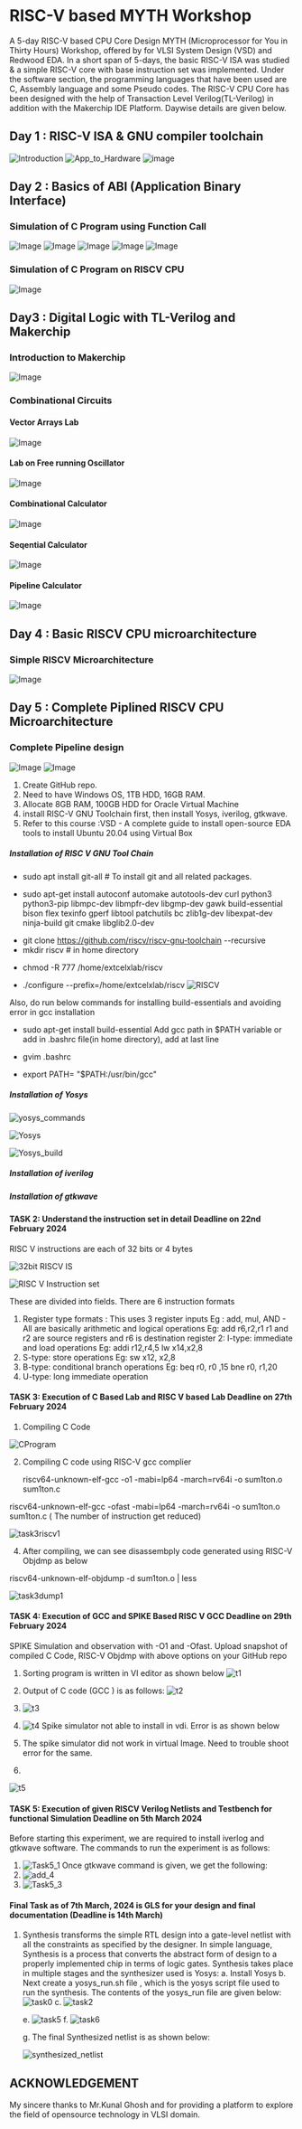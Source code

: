 # RISC-V based MYTH Workshop
A 5-day RISC-V based CPU Core Design MYTH (Microprocessor for You in Thirty Hours) Workshop, offered by for VLSI System Design (VSD) and Redwood EDA. In a short span of 5-days, the basic RISC-V ISA was studied & a simple RISC-V core with base instruction set was implemented. Under the software section, the programming languages that have been used are C, Assembly language and some Pseudo codes. The RISC-V CPU Core has been designed with the help of Transaction Level Verilog(TL-Verilog) in addition with the Makerchip IDE Platform. Daywise details are given below.

## Day 1 : RISC-V ISA & GNU compiler toolchain 
![Introduction](https://github.com/sneh2411/RISC-V-Based-Myth/blob/c250a8eb4c8890a9f267eb631c8255efaee4666b/Introduction.jpg)
![App_to_Hardware](https://github.com/sneh2411/RISC-V-Based-Myth/blob/f765950e465c86ba00eef1e9cb441ff8340d7fc5/App_to_Hardware.jpg)
![image](https://github.com/sneh2411/RISC-V-Based-Myth/blob/4687ff6b62ba03718a40a691b1d248140914e629/signedmaxmin.png)
## Day 2 : Basics of ABI (Application Binary Interface) 
### Simulation of C Program using Function Call
![Image](https://github.com/sneh2411/RISC-V-Based-Myth/blob/98720b4905286dd475febb276454bd60f4c58b9b/Simulat_C_FuncCall1.png)
![Image](https://github.com/sneh2411/RISC-V-Based-Myth/blob/18517496319e86a3799e369c6781f84816fe15df/SimulationofCusing_2.png)
![Image](https://github.com/sneh2411/RISC-V-Based-Myth/blob/0cf50cd9599edfca3e0e51d0754be28d88090b27/SimuC_Func_3.png)
![Image](https://github.com/sneh2411/RISC-V-Based-Myth/blob/3ae9e7e5b7f3a919063f9250ea9c8ff1b7e7f0e3/SimulationofCusingFunccall_4.png)
![Image](https://github.com/sneh2411/RISC-V-Based-Myth/blob/b28a87f538cba4ff11ea36968418d66a83b56e57/SimulationoC%20using%20func_5.png)
### Simulation of C Program on RISCV CPU
![Image](https://github.com/sneh2411/RISC-V-Based-Myth/blob/d03c345b6feaa30cddbd95bc62219f11732561c5/Simulation%20ofCusing%20RISCV.png)
## Day3 : Digital Logic with TL-Verilog and Makerchip
### Introduction to Makerchip
![Image](https://github.com/sneh2411/RISC-V-Based-Myth/blob/2b2560c17d246f594e0fe9f378398a8977d2722e/Introduction%20to%20MakerChip.jpg)
### Combinational Circuits
#### Vector Arrays Lab
![Image]( )
#### Lab on Free running Oscillator
![Image](https://github.com/sneh2411/RISC-V-Based-Myth/blob/fdeefbc6b36375f14a087debda3f1eb22f7f4676/free%20running%20oscillator.jpg)
#### Combinational Calculator
![Image](https://github.com/sneh2411/RISC-V-Based-Myth/blob/b217b4a60ccd408d22752b49e71c9660d2e72408/Combinational%20Calculator.jpg)
#### Seqential Calculator
![Image](https://github.com/sneh2411/RISC-V-Based-Myth/blob/de209b9a5d628578ce775b27f59d714fae959b53/Sequential_calculator.JPG)
#### Pipeline Calculator
![Image](https://github.com/sneh2411/RISC-V-Based-Myth/blob/9ea5559930c5cf7c198a76f149298ebaed9df82b/Pipeline%20Calculator.jpg)
## Day 4 : Basic RISCV CPU microarchitecture
### Simple RISCV Microarchitecture
![Image](https://github.com/sneh2411/RISC-V-Based-Myth/blob/2d4d2b19b7628bb96f76ff52b7be89db34622f4b/Vizal.jpg)

## Day 5 : Complete Piplined RISCV CPU Microarchitecture
### Complete Pipeline design
![Image](https://github.com/sneh2411/RISC-V-Based-Myth/blob/7b58c712a8895911a49148971effeb60e8bc2971/Final%20Pipeline%20design.jpg)
![Image](https://github.com/sneh2411/RISC-V-Based-Myth/blob/78879be95cbc8548ed9430beea608167b70e227b/Waveform_Final_Pipeline%20Design.jpg)
  



1. Create GitHub repo. 
2. Need to have Windows OS, 1TB HDD, 16GB RAM.
3. Allocate 8GB RAM, 100GB HDD for Oracle Virtual Machine 
4. install RISC-V GNU Toolchain first, then install Yosys, iverilog, gtkwave. 
5. Refer to this course :VSD - A complete guide to install open-source EDA tools to install Ubuntu 20.04 using Virtual Box


##### Installation of RISC V GNU Tool Chain
+ sudo apt install git-all   # To install git and all related packages.
- sudo apt-get install autoconf automake autotools-dev curl python3 python3-pip libmpc-dev libmpfr-dev libgmp-dev gawk build-essential bison flex texinfo gperf libtool patchutils bc zlib1g-dev libexpat-dev ninja-build git cmake libglib2.0-dev
* git clone https://github.com/riscv/riscv-gnu-toolchain --recursive
* mkdir riscv   # in home directory
+ chmod -R 777 /home/extcelxlab/riscv
- ./configure --prefix=/home/extcelxlab/riscv
![RISCV](https://github.com/sneh2411/VSDquadron_Mini_Research_Internship/assets/46631767/db85b633-59cd-4c0c-a287-77d87586cd43)


Also, do run below commands for installing build-essentials and avoiding error in gcc installation
-  sudo apt-get install build-essential
 Add gcc path in $PATH variable or add in .bashrc file(in home directory), add at last line
+  gvim .bashrc
*   export PATH= "$PATH:/usr/bin/gcc"

##### Installation of Yosys

![yosys_commands](https://github.com/sneh2411/VSDquadron_Mini_Research_Internship/assets/46631767/5a795fd4-a264-4139-a32e-f2c34ed8fd0c)


![Yosys](https://github.com/sneh2411/VSDquadron_Mini_Research_Internship/assets/46631767/f5fb406d-6d11-4506-bd7d-da84f4d0009a)

![Yosys_build](https://github.com/sneh2411/VSDquadron_Mini_Research_Internship/assets/46631767/fc93dd8c-8e8f-47fd-bb76-88106cefe6a4)

##### Installation of iverilog




##### Installation of gtkwave



#### TASK 2: Understand the instruction set in detail     Deadline on 22nd February 2024
RISC V instructions are each of 32 bits or 4 bytes

![32bit RISCV IS](https://github.com/sneh2411/VSDquadron_Mini_Research_Internship/assets/46631767/a7873ec1-9282-4294-96bd-1168d31eb1f5)


![RISC V Instruction set](https://github.com/sneh2411/VSDquadron_Mini_Research_Internship/assets/46631767/99e4278e-5b3d-4b94-84de-33eea7b33c35)

These are divided into fields.
There are 6 instruction formats 
1. Register type formats : This uses 3 register inputs Eg : add, mul, AND - All are basically arithmetic and logical operations
 Eg: add r6,r2,r1   r1 and r2 are source registers and r6 is destination register
2: I-type: immediate and load operations 
Eg: addi r12,r4,5
    lw x14,x2,8
3. S-type: store operations 
Eg: sw x12, x2,8
4. B-type: conditional branch operations 
Eg: beq r0, r0 ,15
    bne r0, r1,20
5. U-type: long immediate operation
#### TASK 3: Execution of C Based Lab and RISC V based Lab   Deadline on 27th February 2024
1. Compiling C Code

![CProgram](https://github.com/sneh2411/VSDquadron_Mini_Research_Internship/assets/46631767/e9b370ea-38a1-4df5-abfc-92ea712399ce)

2. Compiling C code using RISC-V gcc complier

   riscv64-unknown-elf-gcc -o1 -mabi=lp64 -march=rv64i -o sum1ton.o sum1ton.c

riscv64-unknown-elf-gcc -ofast -mabi=lp64 -march=rv64i -o sum1ton.o sum1ton.c  ( The number of instruction get reduced)
   
   ![task3riscv1](https://github.com/sneh2411/VSDquadron_Mini_Research_Internship/assets/46631767/321f95e4-7717-434b-9eb0-ffe2eb9c4468)

4.  After compiling, we can see disassembply code generated using RISC-V Objdmp as below

 riscv64-unknown-elf-objdump -d sum1ton.o | less

![task3dump1](https://github.com/sneh2411/VSDquadron_Mini_Research_Internship/assets/46631767/7fc41f45-664d-4275-a811-656d983ef96c)
#### TASK 4: Execution of GCC and SPIKE Based RISC V GCC   Deadline on 29th February 2024
SPIKE Simulation and observation with -O1 and -Ofast. 
Upload snapshot of compiled C Code, RISC-V Objdmp with above options on your GitHub repo
1. Sorting program is written in VI editor as shown below
   ![t1](https://github.com/sneh2411/VSDquadron_Mini_Research_Internship/assets/46631767/898bbb3d-ca4d-4702-8714-6dcd44354a6f)

2. Output of C code (GCC ) is as follows:
   ![t2](https://github.com/sneh2411/VSDquadron_Mini_Research_Internship/assets/46631767/77435bdd-d80a-45a3-b0b0-d08470018a4e)

3. ![t3](https://github.com/sneh2411/VSDquadron_Mini_Research_Internship/assets/46631767/8f024994-56a0-4753-83b7-2fe8a67e7468)
4. ![t4](https://github.com/sneh2411/VSDquadron_Mini_Research_Internship/assets/46631767/5cd19937-2b6f-440d-8590-69e36d4f3b8f)
Spike simulator not able to install  in vdi. Error is as shown below
5. The spike simulator did not work in virtual Image. Need to trouble shoot error for the same.
6.
![t5](https://github.com/sneh2411/VSDquadron_Mini_Research_Internship/assets/46631767/dcbfdd09-f2dc-4e19-9a45-7481b7d26eed)
  
#### TASK 5: Execution of  given RISCV Verilog Netlists and Testbench for functional Simulation   Deadline on 5th March 2024
Before starting this experiment, we are required to install iverlog and gtkwave software. The commands to run the experiment is as follows:
1. ![Task5_1](https://github.com/sneh2411/VSDquadron_Mini_Research_Internship/assets/46631767/ddc83b4d-bdc8-4f53-81b0-bd2b1598ff2f)
Once gtkwave command is given, we get the following:
3. ![add_4](https://github.com/sneh2411/VSDquadron_Mini_Research_Internship/assets/46631767/6fe9a5f0-75b7-4d73-b9e7-19e4eef5e2de)
4. ![Task5_3](https://github.com/sneh2411/VSDquadron_Mini_Research_Internship/assets/46631767/7dcd68db-2dab-438e-83d0-5ae3f5b7b14e)
#### Final Task as of 7th March, 2024 is GLS for your design and final documentation (Deadline is 14th March)
1. Synthesis transforms the simple RTL design into a gate-level netlist with all the constraints as specified by the designer. In simple language, Synthesis is a process that converts the abstract form of design to a properly implemented chip in terms of logic gates.
   Synthesis takes place in multiple stages and the synthesizer used is Yosys:
   a. Install Yosys
   b. Next create a yosys_run.sh file , which is the yosys script file used to run the synthesis.
     The contents of the yosys_run file are given below:
       ![task0](https://github.com/sneh2411/VSDquadron_Mini_Research_Internship/assets/46631767/a5704b62-868b-4bb3-8022-ef7521ad59f0)
   c.  ![task2](https://github.com/sneh2411/VSDquadron_Mini_Research_Internship/assets/46631767/5388fa0f-c214-45ac-bfe5-7de6faf20b9f)
  
   e. ![task5](https://github.com/sneh2411/VSDquadron_Mini_Research_Internship/assets/46631767/5f439b1e-70d9-4735-aa29-955522396dda)
   f. ![task6](https://github.com/sneh2411/VSDquadron_Mini_Research_Internship/assets/46631767/885666a4-a0f2-45e0-8f32-b6a46a3899ed)

   g. The final Synthesized netlist is as shown below:

    ![synthesized_netlist](https://github.com/sneh2411/VSDquadron_Mini_Research_Internship/assets/46631767/39c66cbc-7cb0-41b1-9f24-f0568c6b8705)

## ACKNOWLEDGEMENT
My sincere thanks to Mr.Kunal Ghosh and  for providing a platform to explore the field of opensource technology in VLSI domain.


